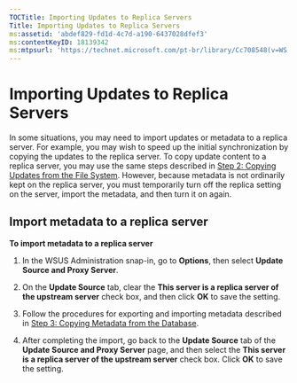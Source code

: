 ```yaml
---
TOCTitle: Importing Updates to Replica Servers
Title: Importing Updates to Replica Servers
ms:assetid: 'abdef829-fd1d-4c7d-a190-6437028dfef3'
ms:contentKeyID: 18139342
ms:mtpsurl: 'https://technet.microsoft.com/pt-br/library/Cc708548(v=WS.10)'
---
```


Importing Updates to Replica Servers
====================================

In some situations, you may need to import updates or metadata to a replica server. For example, you may wish to speed up the initial synchronization by copying the updates to the replica server. To copy update content to a replica server, you may use the same steps described in [Step 2: Copying Updates from the File System](https://technet.microsoft.com/4178a61f-46db-4560-b06e-8446f1fda64a). However, because metadata is not ordinarily kept on the replica server, you must temporarily turn off the replica setting on the server, import the metadata, and then turn it on again.

Import metadata to a replica server
-----------------------------------

**To import metadata to a replica server**
1.  In the WSUS Administration snap-in, go to **Options**, then select **Update Source and Proxy Server**.

2.  On the **Update Source** tab, clear the **This server is a replica server of the upstream server** check box, and then click **OK** to save the setting.

3.  Follow the procedures for exporting and importing metadata described in [Step 3: Copying Metadata from the Database](https://technet.microsoft.com/3bf73f25-a1b6-4b43-8d24-0d2a062d3543).

4.  After completing the import, go back to the **Update Source** tab of the **Update Source and Proxy Server** page, and then select the **This server is a replica server of the upstream server** check box. Click **OK** to save the setting.
